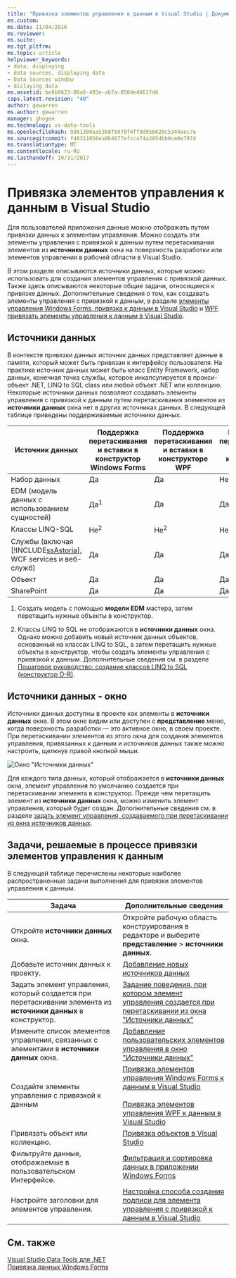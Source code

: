 ```yaml
---
title: "Привязка элементов управления к данным в Visual Studio | Документы Microsoft"
ms.custom: 
ms.date: 11/04/2016
ms.reviewer: 
ms.suite: 
ms.tgt_pltfrm: 
ms.topic: article
helpviewer_keywords:
- data, displaying
- data sources, displaying data
- Data Sources window
- dislaying data
ms.assetid: be8b6623-86a6-493e-ab7a-050de4661fd6
caps.latest.revision: "40"
author: gewarren
ms.author: gewarren
manager: ghogen
ms.technology: vs-data-tools
ms.openlocfilehash: 9361380aa53b8f6070f4ff9d956620c5344eec7e
ms.sourcegitcommit: f40311056ea0b4677efcca74a285dbb0ce0e7974
ms.translationtype: MT
ms.contentlocale: ru-RU
ms.lasthandoff: 10/31/2017
---
```

# <a name="bind-controls-to-data-in-visual-studio"></a>Привязка элементов управления к данным в Visual Studio
Для пользователей приложения данные можно отображать путем привязки данных к элементам управления. Можно создать эти элементы управления с привязкой к данным путем перетаскивания элементов из **источники данных** окна на поверхность разработки или элементов управления в рабочей области в Visual Studio.  
  
 В этом разделе описываются источники данных, которые можно использовать для создания элементов управления с привязкой данных. Также здесь описываются некоторые общие задачи, относящиеся к привязке данных. Дополнительные сведения о том, как создавать элементы управления с привязкой к данным, в разделе [элементы управления Windows Forms, привязка к данным в Visual Studio](../data-tools/bind-windows-forms-controls-to-data-in-visual-studio.md) и [WPF привязать элементы управления к данным в Visual Studio](../data-tools/bind-wpf-controls-to-data-in-visual-studio.md).  
  
## <a name="data-sources"></a>Источники данных  
 В контексте привязки данных источник данных представляет данные в памяти, который может быть привязан к интерфейсу пользователя. На практике источник данных может быть класс Entity Framework, набор данных, конечная точка службы, которое инкапсулируется в прокси-объект .NET, LINQ to SQL class или любой объект .NET или коллекцию. Некоторые источники данных позволяют создавать элементы управления с привязкой к данным путем перетаскивания элементов из **источники данных** окна нет в других источниках данных. В следующей таблице приведены поддерживаемые источники данных.  
  
|Источник данных|Поддержка перетаскивания и вставки в **конструктор Windows Forms**|Поддержка перетаскивания и вставки в **конструкторе WPF**|Поддержка перетаскивания и вставки в **конструктор Silverlight**|  
|-----------------|---------------------------------------------------------------|-----------------------------------------------------|-------------------------------------------------------------|  
|Набор данных|Да|Да|Нет|  
|EDM (модель данных с использованием сущностей)|Да<sup>1</sup>|Да|Да|  
|Классы LINQ-SQL|Не<sup>2</sup>|Не<sup>2</sup>|Не<sup>2</sup>|  
|Службы (включая [!INCLUDE[ssAstoria](../data-tools/includes/ssastoria_md.md)], WCF services и веб-служб)|Да|Да|Да|  
|Объект|Да|Да|Да|  
|SharePoint|Да|Да|Да|  
  
 1. Создать модель с помощью **модели EDM** мастера, затем перетащить нужные объекты в конструктор.  
  
 2. Классы LINQ to SQL не отображаются в **источники данных** окна. Однако можно добавить новый источник данных объектов, основанный на классах LINQ to SQL, а затем перетащить нужные объекты в конструктор, чтобы создать элементы управления с привязкой к данным. Дополнительные сведения см. в разделе [Пошаговое руководство: создание классов LINQ to SQL (конструктор O-R)](how-to-create-linq-to-sql-classes-mapped-to-tables-and-views-o-r-designer.md).  
  
## <a name="data-sources-window"></a>Источники данных - окно  
 Источники данных доступны в проекте как элементы в **источники данных** окна. В этом окне видим или доступен с **представление** меню, когда поверхность разработки — это активное окно, в своем проекте. При перетаскивании элементов из этого окна для создания элементов управления, привязанных к данным и источников данных также можно настроить, щелкнув правой кнопкой мыши.  
  
 ![Окно "Источники данных"](../data-tools/media/raddata-data-sources-window.png "raddata «источники данных»")  
  
 Для каждого типа данных, который отображается в **источники данных** окна, элемент управления по умолчанию создается при перетаскивании элемента в конструктор. Прежде чем перетащить элемент из **источники данных** окна, можно изменить элемент управления, который будет создан. Дополнительные сведения см. в разделе [задать элемент управления, создаваемого при перетаскивании из окна источников данных](../data-tools/set-the-control-to-be-created-when-dragging-from-the-data-sources-window.md).  
  
## <a name="tasks-involved-in-binding-controls-to-data"></a>Задачи, решаемые в процессе привязки элементов управления к данным  
 В следующей таблице перечислены некоторые наиболее распространенные задачи выполнения для привязки элементов управления к данным.  
  
|Задача|Дополнительные сведения|  
|----------|----------------------|  
|Откройте **источники данных** окна.|Откройте рабочую область конструирования в редакторе и выберите **представление** > **источники данных**.|  
|Добавьте источник данных к проекту.|[Добавление новых источников данных](../data-tools/add-new-data-sources.md)|  
|Задать элемент управления, который создается при перетаскивании элемента из **источники данных** в конструктор.|[Задание поведения, при котором элемент управления создается при перетаскивании из окна "Источники данных"](../data-tools/set-the-control-to-be-created-when-dragging-from-the-data-sources-window.md)|  
|Измените список элементов управления, связанных с элементами в **источники данных** окна.|[Добавление пользовательских элементов управления в окно "Источники данных"](../data-tools/add-custom-controls-to-the-data-sources-window.md)|  
|Создайте элементы управления с привязкой к данным|[Привязка элементов управления Windows Forms к данным в Visual Studio](../data-tools/bind-windows-forms-controls-to-data-in-visual-studio.md)<br /><br /> [Привязка элементов управления WPF к данным в Visual Studio](../data-tools/bind-wpf-controls-to-data-in-visual-studio.md)|  
|Привязать объект или коллекцию.|[Привязка объектов в Visual Studio](../data-tools/bind-objects-in-visual-studio.md)|  
|Фильтруйте данные, отображаемые в пользовательском Интерфейсе.|[Фильтрация и сортировка данных в приложении Windows Forms](../data-tools/filter-and-sort-data-in-a-windows-forms-application.md)|  
|Настройте заголовки для элементов управления.|[Настройка способа создания подписи для элемента управления с привязкой к данным в Visual Studio](../data-tools/customize-how-visual-studio-creates-captions-for-data-bound-controls.md)|  
  
## <a name="see-also"></a>См. также  
 [Visual Studio Data Tools для .NET](../data-tools/visual-studio-data-tools-for-dotnet.md)   
 [Привязка данных Windows Forms](/dotnet/framework/winforms/windows-forms-data-binding)